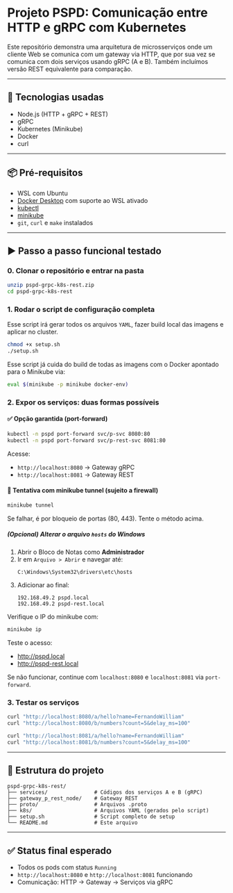 
# Projeto PSPD: Comunicação entre HTTP e gRPC com Kubernetes

Este repositório demonstra uma arquitetura de microsserviços onde um cliente Web se comunica com um gateway via HTTP, que por sua vez se comunica com dois serviços usando gRPC (A e B). Também incluímos versão REST equivalente para comparação.

---

## 🔧 Tecnologias usadas

- Node.js (HTTP + gRPC + REST)
- gRPC
- Kubernetes (Minikube)
- Docker
- curl

---

## 📦 Pré-requisitos

- WSL com Ubuntu
- [Docker Desktop](https://www.docker.com/products/docker-desktop/) com suporte ao WSL ativado
- [kubectl](https://kubernetes.io/docs/tasks/tools/)
- [minikube](https://minikube.sigs.k8s.io/docs/start/)
- `git`, `curl` e `make` instalados

---

## ▶️ Passo a passo funcional testado

### 0. Clonar o repositório e entrar na pasta
```bash
unzip pspd-grpc-k8s-rest.zip
cd pspd-grpc-k8s-rest
```

### 1. Rodar o script de configuração completa
Esse script irá gerar todos os arquivos `YAML`, fazer build local das imagens e aplicar no cluster.
```bash
chmod +x setup.sh
./setup.sh
```

Esse script já cuida do build de todas as imagens com o Docker apontado para o Minikube via:
```bash
eval $(minikube -p minikube docker-env)
```

### 2. Expor os serviços: duas formas possíveis

#### ✅ Opção garantida (port-forward)
```bash
kubectl -n pspd port-forward svc/p-svc 8080:80
kubectl -n pspd port-forward svc/p-rest-svc 8081:80
```

Acesse:
- `http://localhost:8080` → Gateway gRPC
- `http://localhost:8081` → Gateway REST

#### 🧪 Tentativa com minikube tunnel (sujeito a firewall)
```bash
minikube tunnel
```

Se falhar, é por bloqueio de portas (80, 443). Tente o método acima.

##### (Opcional) Alterar o arquivo `hosts` do Windows

1. Abrir o Bloco de Notas como **Administrador**
2. Ir em `Arquivo > Abrir` e navegar até:
   ```
   C:\Windows\System32\drivers\etc\hosts
   ```
3. Adicionar ao final:
   ```
   192.168.49.2 pspd.local
   192.168.49.2 pspd-rest.local
   ```

Verifique o IP do minikube com:
```bash
minikube ip
```

Teste o acesso:
- http://pspd.local
- http://pspd-rest.local

Se não funcionar, continue com `localhost:8080` e `localhost:8081` via `port-forward`.

### 3. Testar os serviços
```bash
curl "http://localhost:8080/a/hello?name=FernandoWilliam"
curl "http://localhost:8080/b/numbers?count=5&delay_ms=100"

curl "http://localhost:8081/a/hello?name=FernandoWilliam"
curl "http://localhost:8081/b/numbers?count=5&delay_ms=100"
```

---

## 📁 Estrutura do projeto
```
pspd-grpc-k8s-rest/
├── services/               # Códigos dos serviços A e B (gRPC)
├── gateway_p_rest_node/    # Gateway REST
├── proto/                  # Arquivos .proto
├── k8s/                    # Arquivos YAML (gerados pelo script)
├── setup.sh                # Script completo de setup
└── README.md               # Este arquivo
```

---

## ✅ Status final esperado

- Todos os pods com status `Running`
- `http://localhost:8080` e `http://localhost:8081` funcionando
- Comunicação: HTTP → Gateway → Serviços via gRPC

